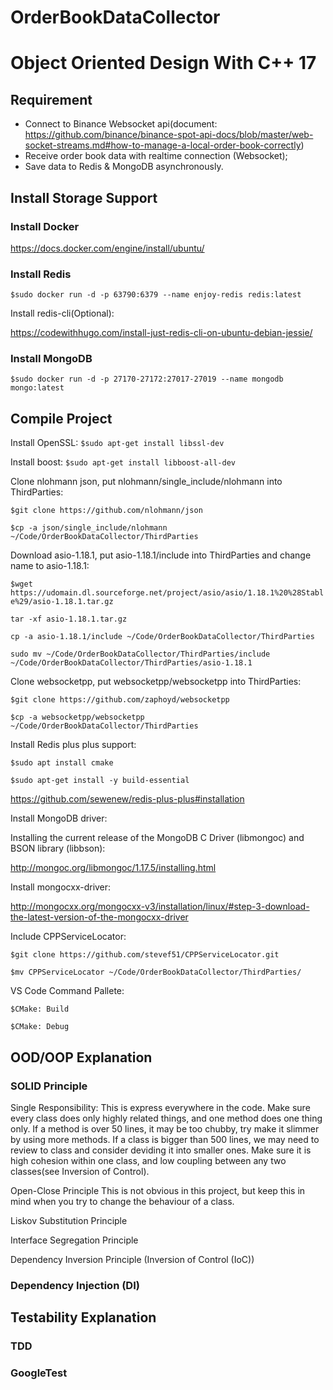 # OrderBookDataCollector
# Object Oriented Design With C++ 17

## Requirement
* Connect to Binance Websocket api(document: https://github.com/binance/binance-spot-api-docs/blob/master/web-socket-streams.md#how-to-manage-a-local-order-book-correctly)
* Receive order book data with realtime connection (Websocket);
* Save data to Redis & MongoDB asynchronously.

## Install Storage Support
### Install Docker
https://docs.docker.com/engine/install/ubuntu/

### Install Redis
`$sudo docker run -d -p 63790:6379 --name enjoy-redis redis:latest`


Install redis-cli(Optional): 

https://codewithhugo.com/install-just-redis-cli-on-ubuntu-debian-jessie/


### Install MongoDB
`$sudo docker run -d -p 27170-27172:27017-27019 --name mongodb mongo:latest`

## Compile Project

Install OpenSSL: 
`$sudo apt-get install libssl-dev`


Install boost: 
`$sudo apt-get install libboost-all-dev`


Clone nlohmann json, put nlohmann/single_include/nlohmann into ThirdParties:

`$git clone https://github.com/nlohmann/json`

`$cp -a json/single_include/nlohmann ~/Code/OrderBookDataCollector/ThirdParties`


Download asio-1.18.1, put asio-1.18.1/include into ThirdParties and change name to asio-1.18.1:

`$wget https://udomain.dl.sourceforge.net/project/asio/asio/1.18.1%20%28Stable%29/asio-1.18.1.tar.gz`

`tar -xf asio-1.18.1.tar.gz`

`cp -a asio-1.18.1/include ~/Code/OrderBookDataCollector/ThirdParties`

`sudo mv ~/Code/OrderBookDataCollector/ThirdParties/include ~/Code/OrderBookDataCollector/ThirdParties/asio-1.18.1`

Clone websocketpp, put websocketpp/websocketpp into ThirdParties:

`$git clone https://github.com/zaphoyd/websocketpp `

`$cp -a websocketpp/websocketpp ~/Code/OrderBookDataCollector/ThirdParties`


Install Redis plus plus support:

`$sudo apt install cmake`

`$sudo apt-get install -y build-essential`

https://github.com/sewenew/redis-plus-plus#installation


Install MongoDB driver: 

Installing the current release of the MongoDB C Driver (libmongoc) and BSON library (libbson): 

http://mongoc.org/libmongoc/1.17.5/installing.html

Install mongocxx-driver: 

http://mongocxx.org/mongocxx-v3/installation/linux/#step-3-download-the-latest-version-of-the-mongocxx-driver

Include CPPServiceLocator:

`$git clone https://github.com/stevef51/CPPServiceLocator.git`

`$mv CPPServiceLocator ~/Code/OrderBookDataCollector/ThirdParties/`

VS Code Command Pallete: 

`$CMake: Build`

`$CMake: Debug`


## OOD/OOP Explanation

### SOLID Principle
Single Responsibility: 
This is express everywhere in the code. Make sure every class does only highly related things, and one method does one thing only. If a method is over 50 lines, it may be too chubby, try make it slimmer by using more methods. If a class is bigger than 500 lines, we may need to review to class and consider deviding it into smaller ones. Make sure it is high cohesion within one class, and low coupling between any two classes(see Inversion of Control).

Open-Close Principle
This is not obvious in this project, but keep this in mind when you try to change the behaviour of a class.

Liskov Substitution Principle

Interface Segregation Principle

Dependency Inversion Principle (Inversion of Control (IoC))


### Dependency Injection (DI)



## Testability Explanation

### TDD

### GoogleTest



